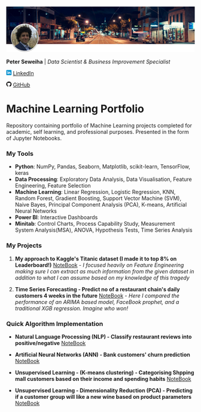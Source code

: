 [![Footer](images/header.png)](https://peter-seweiha.github.io/)

**Peter Seweiha** |
*Data Scientist & Business Improvement Specialist*

  [![LinkedIn](images/linkedin14.png)](https://www.linkedin.com/in/pseweiha/) [LinkedIn](https://www.linkedin.com/in/pseweiha/)

  [![GitHub](images/github14.png)](https://github.com/peter-seweiha) [GitHub](https://github.com/peter-seweiha)


# Machine Learning Portfolio
Repository containing portfolio of Machine Learning projects completed for academic, self learning, and professional purposes. Presented in the form of Jupyter Notebooks.


### My Tools
  - **Python**: NumPy, Pandas, Seaborn, Matplotlib, scikit-learn, TensorFlow, keras
  - **Data Processing**: Exploratory Data Analysis, Data Visualisation, Feature Engineering, Feature Selection
  - **Machine Learning**: Linear Regression, Logistic Regression, KNN, Random Forest, Gradient Boosting, Support Vector Machine (SVM), Naive Bayes, Principal Component Analysis (PCA), K-means, Artificial Neural Networks
  - **Power BI**: Interactive Dashboards
  - **Minitab**: Control Charts, Process Capability Study, Measurement System Analysis(MSA), ANOVA, Hypothesis Tests, Time Series Analysis


### My Projects
1. **My approach to Kaggle's Titanic dataset (I made it to top 8% on Leaderboard!)** [NoteBook](https://github.com/peter-seweiha/peter-seweiha.github.io/blob/master/projects/3_The%20Titanic%20Dataset/My_solution.ipynb) - *I focused heavily on Feature Engineering making sure I can extract as much information from the given dataset in addition to what I can assume based on my knowledge of this tragedy*

2. **Time Series Forecasting - Predict no of a restaurant chain's daily customers 4 weeks in the future** [NoteBook](https://github.com/peter-seweiha/peter-seweiha.github.io/blob/master/projects/8_TimeSeries/TimeSeries%20Project.ipynb) - 
*Here I compared the performance of an ARIMA based model, FaceBook prophet, and a traditional XGB regression. Imagine who won!*



### Quick Algorithm Implementation
- **Natural Language Processing (NLP) - Classify restaurant reviews into positive/negative**  [NoteBook](https://github.com/peter-seweiha/peter-seweiha.github.io/blob/master/projects/4_NLP/%20Natural%20Language%20Processing.ipynb)

- **Artificial Neural Networks (ANN) - Bank customers' churn prediction**  [NoteBook](https://github.com/peter-seweiha/peter-seweiha.github.io/blob/master/projects/5_ANN/Churn%20Prediction%20using%20Deep%20Learning.ipynb)

- **Unsupervised Learning - (K-means clustering) - Categorising Shpping mall customers based on their income and spending habits**  [NoteBook](https://github.com/peter-seweiha/peter-seweiha.github.io/blob/master/projects/6_k-means/K-means%20clustering.ipynb)

- **Unsupervised Learning - Dimensionality Reduction (PCA) - Predicting if a customer group will like a new wine based on product parameters**  [NoteBook](https://github.com/peter-seweiha/peter-seweiha.github.io/blob/master/projects/7_PCA/Principal%20Component%20Analysis%20(PCA).ipynb)
